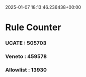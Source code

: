 2025-01-07 18:13:46.236438+00:00
# Rule Counter 
 ### UCATE : 505703

 ### Veneto : 459578

 ### Allowlist : 13930